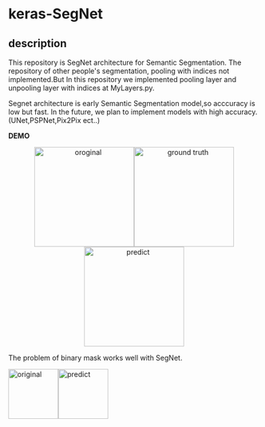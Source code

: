 # keras-SegNet

## description
This repository is SegNet architecture for Semantic Segmentation.
The repository of other people's segmentation, pooling with indices not implemented.But In this repository we implemented  pooling layer and unpooling layer with indices at MyLayers.py.

Segnet architecture is early Semantic Segmentation model,so acccuracy is low but fast.
In the future, we plan to implement models with high accuracy.(UNet,PSPNet,Pix2Pix ect..)

**DEMO**

<div align="center">
<img src=https://user-images.githubusercontent.com/27678705/32144033-0e57b3f4-bcf6-11e7-89fe-737e98db5f6d.png title="oroginal" width="200px"><img src=https://user-images.githubusercontent.com/27678705/32144037-1c5cae32-bcf6-11e7-9834-f1b1b13b535c.png title="ground truth" width="200px"><img src=https://user-images.githubusercontent.com/27678705/32144070-a5cbecb4-bcf6-11e7-8de9-af3c9b68fa7f.png title="predict" width="200px">
</div>

The problem of binary mask works well with SegNet.


<img src=https://user-images.githubusercontent.com/27678705/32144096-ee6d5fac-bcf6-11e7-8bb4-8c67e4eae04e.png title="original" width="100px"><img src=https://user-images.githubusercontent.com/27678705/32144097-f0e01b12-bcf6-11e7-90f5-481868aea0cd.png title="predict" width="100px">

